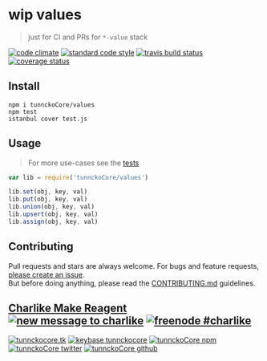 # wip values

> just for CI and PRs for `*-value` stack

[![code climate][codeclimate-img]][codeclimate-url] [![standard code style][standard-img]][standard-url] [![travis build status][travis-img]][travis-url] [![coverage status][coveralls-img]][coveralls-url]


## Install
```
npm i tunnckoCore/values
npm test
istanbul cover test.js
```


## Usage
> For more use-cases see the [tests](./test.js)

```js
var lib = require('tunnckoCore/values')

lib.set(obj, key, val)
lib.put(obj, key, val)
lib.union(obj, key, val)
lib.upsert(obj, key, val)
lib.assign(obj, key, val)
```


## Contributing
Pull requests and stars are always welcome. For bugs and feature requests, [please create an issue](https://github.com/tunnckoCore/values/issues/new).  
But before doing anything, please read the [CONTRIBUTING.md](./CONTRIBUTING.md) guidelines.


## [Charlike Make Reagent](http://j.mp/1stW47C) [![new message to charlike][new-message-img]][new-message-url] [![freenode #charlike][freenode-img]][freenode-url]

[![tunnckocore.tk][author-www-img]][author-www-url] [![keybase tunnckocore][keybase-img]][keybase-url] [![tunnckoCore npm][author-npm-img]][author-npm-url] [![tunnckoCore twitter][author-twitter-img]][author-twitter-url] [![tunnckoCore github][author-github-img]][author-github-url]


[npmjs-url]: https://www.npmjs.com/package/values
[npmjs-img]: https://img.shields.io/npm/v/values.svg?label=values

[license-url]: https://github.com/tunnckoCore/values/blob/master/LICENSE.md
[license-img]: https://img.shields.io/badge/license-MIT-blue.svg


[codeclimate-url]: https://codeclimate.com/github/tunnckoCore/values
[codeclimate-img]: https://img.shields.io/codeclimate/github/tunnckoCore/values.svg

[travis-url]: https://travis-ci.org/tunnckoCore/values
[travis-img]: https://img.shields.io/travis/tunnckoCore/values.svg

[coveralls-url]: https://coveralls.io/r/tunnckoCore/values
[coveralls-img]: https://img.shields.io/coveralls/tunnckoCore/values.svg

[david-url]: https://david-dm.org/tunnckoCore/values
[david-img]: https://img.shields.io/david/tunnckoCore/values.svg

[standard-url]: https://github.com/feross/standard
[standard-img]: https://img.shields.io/badge/code%20style-standard-brightgreen.svg


[author-www-url]: http://www.tunnckocore.tk
[author-www-img]: https://img.shields.io/badge/www-tunnckocore.tk-fe7d37.svg

[keybase-url]: https://keybase.io/tunnckocore
[keybase-img]: https://img.shields.io/badge/keybase-tunnckocore-8a7967.svg

[author-npm-url]: https://www.npmjs.com/~tunnckocore
[author-npm-img]: https://img.shields.io/badge/npm-~tunnckocore-cb3837.svg

[author-twitter-url]: https://twitter.com/tunnckoCore
[author-twitter-img]: https://img.shields.io/badge/twitter-@tunnckoCore-55acee.svg

[author-github-url]: https://github.com/tunnckoCore
[author-github-img]: https://img.shields.io/badge/github-@tunnckoCore-4183c4.svg

[freenode-url]: http://webchat.freenode.net/?channels=charlike
[freenode-img]: https://img.shields.io/badge/freenode-%23charlike-5654a4.svg

[new-message-url]: https://github.com/tunnckoCore/messages
[new-message-img]: https://img.shields.io/badge/ask%20me-anything-green.svg